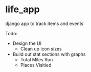 life_app
========

django app to track items and events

Todo:
- Design the UI
	- Clean up icon sizes
- Build out stat sections with graphs
	- Total Miles Run
	- Places Visitied
